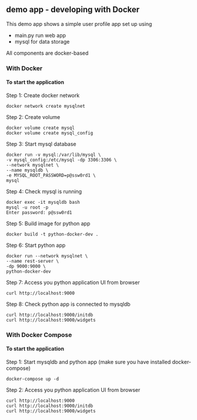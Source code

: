 ## demo app - developing with Docker

This demo app shows a simple user profile app set up using 
- main.py run web app
- mysql for data storage

All components are docker-based

### With Docker

#### To start the application

Step 1: Create docker network

    docker network create mysqlnet

Step 2: Create volume

    docker volume create mysql
    docker volume create mysql_config

Step 3: Start mysql database

    docker run -v mysql:/var/lib/mysql \
    -v mysql_config:/etc/mysql -dp 3306:3306 \
    --network mysqlnet \
    --name mysqldb \
    -e MYSQL_ROOT_PASSWORD=p@ssw0rd1 \
    mysql

Step 4: Check mysql is running

    docker exec -it mysqldb bash
    mysql -u root -p
    Enter password: p@ssw0rd1

Step 5: Build image for python app

    docker build -t python-docker-dev .

Step 6: Start python app

    docker run --network mysqlnet \
    --name rest-server \
    -dp 9000:9000 \
    python-docker-dev

Step 7: Access you python application UI from browser

    curl http://localhost:9000

Step 8: Check python app is connected to mysqldb

    curl http://localhost:9000/initdb
    curl http://localhost:9000/widgets

### With Docker Compose

#### To start the application

Step 1: Start mysqldb and python app (make sure you have installed docker-compose)

    docker-compose up -d

Step 2: Access you python application UI from browser

    curl http://localhost:9000
    curl http://localhost:9000/initdb
    curl http://localhost:9000/widgets
